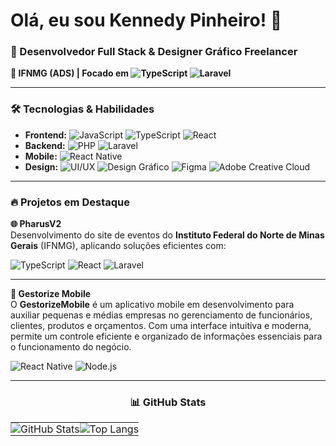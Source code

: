 # Olá, eu sou Kennedy Pinheiro! 👋

### 🚀 Desenvolvedor Full Stack & Designer Gráfico Freelancer  
**📍 IFNMG (ADS) | Focado em ![TypeScript](https://img.shields.io/badge/TypeScript-3178C6?style=flat&logo=typescript&logoColor=white) ![Laravel](https://img.shields.io/badge/Laravel-FF2D20?style=flat&logo=laravel&logoColor=white)**  

---

### 🛠️ Tecnologias & Habilidades  
- **Frontend:**   ![JavaScript](https://img.shields.io/badge/JavaScript-F7DF1E?style=flat&logo=javascript)    ![TypeScript](https://img.shields.io/badge/TypeScript-3178C6?style=flat&logo=typescript&logoColor=white)     ![React](https://img.shields.io/badge/React-61DAFB?style=flat&logo=react)
- **Backend:**    ![PHP](https://img.shields.io/badge/PHP-777BB4?style=flat&logo=php&logoColor=white)    ![Laravel](https://img.shields.io/badge/Laravel-FF2D20?style=flat&logo=laravel&logoColor=white)
- **Mobile:**     ![React Native](https://img.shields.io/badge/React_Native-61DAFB?style=flat&logo=react&logoColor=white)  
- **Design:**     ![UI/UX](https://img.shields.io/badge/UI%2FUX-FF6B6B?style=flat&logo=adobexd&logoColor=white)    ![Design Gráfico](https://img.shields.io/badge/Design_Gráfico-9999FF?style=flat&logo=scribus&logoColor=white)    ![Figma](https://img.shields.io/badge/Figma-F24E1E?style=flat&logo=figma&logoColor=white)     ![Adobe Creative Cloud](https://img.shields.io/badge/Adobe%20Creative%20Cloud-DA1F26?style=flat&logo=adobecreativecloud&logoColor=white)

---
### 🔥 Projetos em Destaque  

**🌐 PharusV2**  
Desenvolvimento do site de eventos do **Instituto Federal do Norte de Minas Gerais** (IFNMG), aplicando soluções eficientes com:  

![TypeScript](https://img.shields.io/badge/TypeScript-3178C6?style=flat&logo=typescript&logoColor=white)  ![React](https://img.shields.io/badge/React-61DAFB?style=flat&logo=react)  ![Laravel](https://img.shields.io/badge/Laravel-FF2D20?style=flat&logo=laravel&logoColor=white)  



---

**📱 Gestorize Mobile**  
O **GestorizeMobile** é um aplicativo mobile em desenvolvimento para auxiliar pequenas e médias empresas no gerenciamento de funcionários, clientes, produtos e orçamentos. Com uma interface intuitiva e moderna, permite um controle eficiente e organizado de informações essenciais para o funcionamento do negócio.  

![React Native](https://img.shields.io/badge/React_Native-61DAFB?style=flat&logo=react&logoColor=white) 
![Node.js](https://img.shields.io/badge/Node.js-339933?style=flat&logo=nodedotjs&logoColor=white)

---
<div align="center">

### 📊 GitHub Stats  

<table>
  <tr>
    <td style="border: none; padding: 0;">
      <img src="https://github-readme-stats.vercel.app/api?username=KennedyPinheiro&show_icons=true&theme=radical&hide_border=true" alt="GitHub Stats" />
    </td>
    <td style="border: none; padding: 0;">
      <img src="https://github-readme-stats.vercel.app/api/top-langs/?username=KennedyPinheiro&layout=compact&theme=radical&hide_border=true" alt="Top Langs" />
    </td>
  </tr>
</table>

</div>

